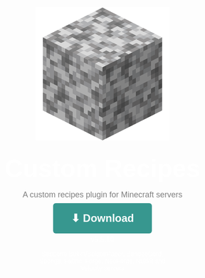 <style>
    body {
      font-family: Arial, sans-serif;
    }

    .download-box {
      text-align: center;
    }

    .download-button {
      background-color: #37978f; /* cyan from image */
      padding: 20px 40px;
      border-radius: 6px;
      color: #fff;
      font-weight: bold;
      font-size: 24px;
      text-decoration: none;
      display: inline-block;
      transition: background-color 0.3s ease;
    }

    .download-button:hover {
      background-color: #55b3ab; /* lighter cyan on hover */
      color: white;
    }

    .version {
      margin-top: 5px;
      font-size: 16px;
      color: #fff;
    }

    .support-text {
      margin-top: 15px;
      font-size: 14px;
      color: #fff;
    }
</style>
<p align="center">
    <img src="./images/Diorite.png"/>
</p>
<p align="center" style="color: white; font-size: 56px; font-weight: bold; line-height: 0.1;">
    Custom Recipes
    <p align="center" style="color: gray; font-size: 18px; line-height: 0.1;">
        A custom recipes plugin for Minecraft servers
    </p>
</p>
  <div class="download-box">
    <a href="#" class="download-button">⬇ Download</a>
    <div class="version">v5.5.10</div>
    <div class="support-text">
      Supports Bukkit/Spigot/Paper, BungeeCord,<br>
      Sponge, Fabric, Forge, NeoForge, Nukkit and<br>
      Velocity servers
    </div>
  </div>

